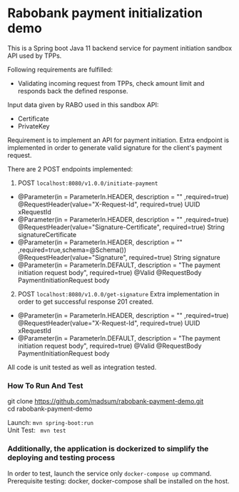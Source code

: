 # Rabobank payment initialization demo

This is a Spring boot Java 11 backend service for payment initiation sandbox API used by TPPs.

Following requirements are fulfilled:
- Validating incoming request from TPPs, check amount limit and responds back the defined response.

Input data given by RABO used in this sandbox API:
- Certificate
- PrivateKey

Requirement is to implement an API for payment initiation. Extra endpoint is implemented in order to generate valid signature for the client's payment
request.

There are 2 POST endpoints implemented:  

1. POST `localhost:8080/v1.0.0/initiate-payment`  
- @Parameter(in = ParameterIn.HEADER, description = "" ,required=true) @RequestHeader(value="X-Request-Id", required=true) UUID xRequestId
- @Parameter(in = ParameterIn.HEADER, description = "" ,required=true) @RequestHeader(value="Signature-Certificate", required=true) String signatureCertificate
- @Parameter(in = ParameterIn.HEADER, description = "" ,required=true,schema=@Schema()) @RequestHeader(value="Signature", required=true) String signature
- @Parameter(in = ParameterIn.DEFAULT, description = "The payment initiation request body", required=true) @Valid @RequestBody PaymentInitiationRequest body

2. POST  `localhost:8080/v1.0.0/get-signature` Extra implementation in order to get successful response 201 created.

- @Parameter(in = ParameterIn.HEADER, description = "" ,required=true) @RequestHeader(value="X-Request-Id", required=true) UUID xRequestId
- @Parameter(in = ParameterIn.DEFAULT, description = "The payment initiation request body", required=true) @Valid @RequestBody PaymentInitiationRequest body

All code is unit tested as well as integration tested. 

### How To Run And Test   

git clone https://github.com/madsum/rabobank-payment-demo.git       
cd rabobank-payment-demo

Launch: `mvn spring-boot:run`  
Unit Test: ` mvn test`   


### Additionally, the application is dockerized to simplify the deploying and testing process   

In order to test, launch the service only  `docker-compose up` command. Prerequisite testing: docker, docker-compose shall be installed on the host.
